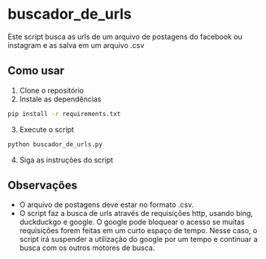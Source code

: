 # buscador_de_urls
Este script busca as urls de um arquivo de postagens do facebook ou instagram e as salva em um arquivo .csv


## Como usar
1. Clone o repositório
2. Instale as dependências
```bash
pip install -r requirements.txt
```
3. Execute o script
```bash
python buscador_de_urls.py
```
4. Siga as instruções do script

## Observações
- O arquivo de postagens deve estar no formato .csv.
- O script faz a busca de urls através de requisições http, usando bing, duckduckgo e google. O google pode bloquear o acesso se muitas requisições forem feitas em um curto espaço de tempo. Nesse caso, o script irá suspender a utilização do google por um tempo e continuar a busca com os outros motores de busca.
